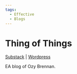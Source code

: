 ```yaml
---
tags:
  - Effective
  - Blogs
---
```

# Thing of Things

[Substack](https://thingofthings.substack.com/) | [Wordpress](https://thingofthings.wordpress.com/)

EA blog of Ozy Brennan.